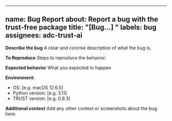 
---
name: Bug Report
about: Report a bug with the trust-free package
title: "[Bug...] "
labels: bug
assignees: adc-trust-ai
---

**Describe the bug**
A clear and concise description of what the bug is.

**To Reproduce**
Steps to reproduce the behavior:

**Expected behavior**
What you expected to happen

**Environment:**
 - OS: [e.g. macOS 12.6.5]
 - Python version: [e.g. 3.11]
 - TRUST version: [e.g. 0.9.3]

**Additional context**
Add any other context or screenshots about the bug here.
